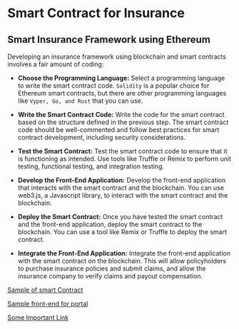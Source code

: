 # Smart Contract for Insurance

## Smart Insurance Framework using Ethereum

Developing an insurance framework using blockchain and smart contracts involves a fair amount of coding:

- **Choose the Programming Language:** Select a programming language to write the smart contract code. `Solidity` is a popular choice for Ethereum smart contracts, but there are other programming languages like `Vyper, Go, and Rust` that you can use.

- **Write the Smart Contract Code:** Write the code for the smart contract based on the structure defined in the previous step. The smart contract code should be well-commented and follow best practices for smart contract development, including security considerations.

- **Test the Smart Contract:** Test the smart contract code to ensure that it is functioning as intended. Use tools like Truffle or Remix to perform unit testing, functional testing, and integration testing.

- **Develop the Front-End Application:** Develop the front-end application that interacts with the smart contract and the blockchain. You can use web3.js, a Javascript library, to interact with the smart contract and the blockchain.

- **Deploy the Smart Contract:** Once you have tested the smart contract and the front-end application, deploy the smart contract to the blockchain. You can use a tool like Remix or Truffle to deploy the smart contract.

- **Integrate the Front-End Application:** Integrate the front-end application with the smart contract on the blockchain. This will allow policyholders to purchase insurance policies and submit claims, and allow the insurance company to verify claims and payout compensation.

[Sample of smart Contract](./resource/sample-contract.md) 

[Sample front-end for portal](./resource/sample-frontend.md)

[Some Important Link](./resource/link.md)